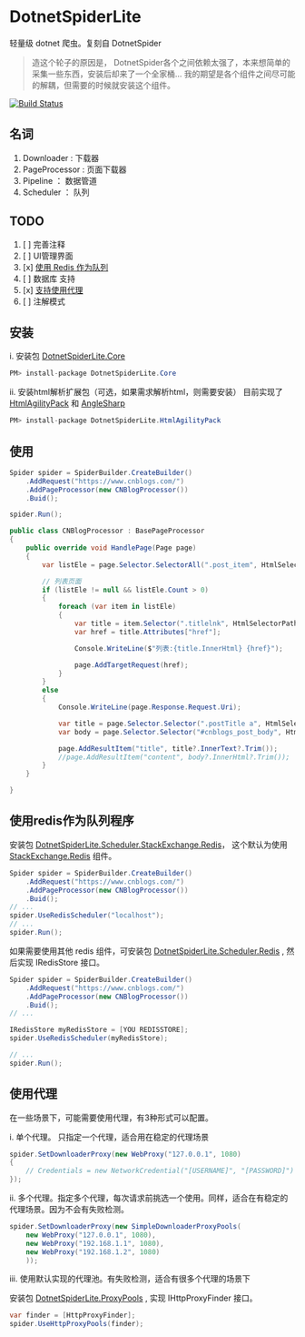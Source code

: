 ﻿# DotnetSpiderLite

轻量级 dotnet 爬虫。复刻自 DotnetSpider

> 造这个轮子的原因是， DotnetSpider各个之间依赖太强了，本来想简单的采集一些东西，安装后却来了一个全家桶... 我的期望是各个组件之间尽可能的解耦，但需要的时候就安装这个组件。

[![Build Status](https://dev.azure.com/jxnkwlp/DotnetSpiderLite/_apis/build/status/GitHub-CI)](https://dev.azure.com/jxnkwlp/DotnetSpiderLite/_build/latest?definitionId=1)

## 名词

 1. Downloader : 下载器
 2. PageProcessor : 页面下载器
 3. Pipeline ： 数据管道
 4. Scheduler ： 队列

## TODO

 1. [ ] 完善注释
 2. [ ] UI管理界面
 3. [x] [使用 Redis 作为队列](#使用redis作为队列程序)
 4. [ ] 数据库 支持
 5. [x] [支持使用代理](#使用代理)
 6. [ ] 注解模式

## 安装

i. 安装包 [DotnetSpiderLite.Core](https://www.nuget.org/packages/DotnetSpiderLite.Core/)

~~~ c#
PM> install-package DotnetSpiderLite.Core
~~~

ii. 安装html解析扩展包（可选，如果需求解析html，则需要安装） 目前实现了 [HtmlAgilityPack](https://www.nuget.org/packages/DotnetSpiderLite.HtmlAgilityPack/) 和 [AngleSharp](https://www.nuget.org/packages/DotnetSpiderLite.AngleSharp/)

~~~ c#
PM> install-package DotnetSpiderLite.HtmlAgilityPack
~~~

## 使用

~~~ C# 
Spider spider = SpiderBuilder.CreateBuilder()
    .AddRequest("https://www.cnblogs.com/")
    .AddPageProcessor(new CNBlogProcessor())
    .Buid();

spider.Run();
~~~

~~~ c#
public class CNBlogProcessor : BasePageProcessor
{
    public override void HandlePage(Page page)
    {
        var listEle = page.Selector.SelectorAll(".post_item", HtmlSelectorPathType.Css);

        // 列表页面 
        if (listEle != null && listEle.Count > 0)
        {
            foreach (var item in listEle)
            {
                var title = item.Selector(".titlelnk", HtmlSelectorPathType.Css);
                var href = title.Attributes["href"];

                Console.WriteLine($"列表:{title.InnerHtml} {href}");

                page.AddTargetRequest(href);
            }
        }
        else
        {
            Console.WriteLine(page.Response.Request.Uri);

            var title = page.Selector.Selector(".postTitle a", HtmlSelectorPathType.Css);
            var body = page.Selector.Selector("#cnblogs_post_body", HtmlSelectorPathType.Css);

            page.AddResultItem("title", title?.InnerText?.Trim());
            //page.AddResultItem("content", body?.InnerHtml?.Trim());
        }
    }

}
~~~

## 使用redis作为队列程序

安装包 [DotnetSpiderLite.Scheduler.StackExchange.Redis](https://www.nuget.org/packages/DotnetSpiderLite.Scheduler.StackExchange.Redis/)， 这个默认为使用 [StackExchange.Redis](https://www.nuget.org/packages/StackExchange.Redis/) 组件。

~~~ csharp
Spider spider = SpiderBuilder.CreateBuilder()
    .AddRequest("https://www.cnblogs.com/")
    .AddPageProcessor(new CNBlogProcessor())
    .Buid();
// ...
spider.UseRedisScheduler("localhost");
// ...
spider.Run();
~~~

如果需要使用其他 redis 组件，可安装包 [DotnetSpiderLite.Scheduler.Redis](https://www.nuget.org/packages/DotnetSpiderLite.Scheduler.Redis/) , 然后实现 IRedisStore 接口。

~~~ csharp
Spider spider = SpiderBuilder.CreateBuilder()
    .AddRequest("https://www.cnblogs.com/")
    .AddPageProcessor(new CNBlogProcessor())
    .Buid();
// ...

IRedisStore myRedisStore = [YOU REDISSTORE];
spider.UseRedisScheduler(myRedisStore);

// ...
spider.Run();
~~~

## 使用代理

在一些场景下，可能需要使用代理，有3种形式可以配置。

i. 单个代理。 只指定一个代理，适合用在稳定的代理场景

~~~ cs
spider.SetDownloaderProxy(new WebProxy("127.0.0.1", 1080)
{
    // Credentials = new NetworkCredential("[USERNAME]", "[PASSWORD]")
});
~~~

ii. 多个代理。指定多个代理，每次请求前挑选一个使用。同样，适合在有稳定的代理场景。因为不会有失败检测。

~~~ cs
spider.SetDownloaderProxy(new SimpleDownloaderProxyPools(
    new WebProxy("127.0.0.1", 1080),
    new WebProxy("192.168.1.1", 1080),
    new WebProxy("192.168.1.2", 1080)
    ));
~~~

iii. 使用默认实现的代理池。有失败检测，适合有很多个代理的场景下

安装包 [DotnetSpiderLite.ProxyPools](https://www.nuget.org/packages/DotnetSpiderLite.ProxyPools/) , 实现 IHttpProxyFinder 接口。

~~~ cs
var finder = [HttpProxyFinder];
spider.UseHttpProxyPools(finder);
~~~
